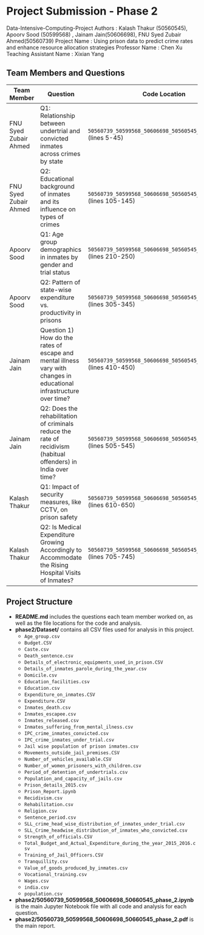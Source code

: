 # Project Submission - Phase 2

Data-Intensive-Computing-Project
Authors : Kalash Thakur (50560545), Apoorv Sood (50599568) , Jainam Jain(50606698), FNU Syed Zubair Ahmed(50560739)
Project Name : Using prison data to predict crime rates and enhance resource allocation strategies
Professor Name : Chen Xu
Teaching Assistant Name : Xixian Yang

## Team Members and Questions

| Team Member       | Question                                                                                                     | Code Location                       | Analysis Location                    |
|-------------------|-------------------------------------------------------------------------------------------------------------|-------------------------------------|--------------------------------------|
| FNU Syed Zubair Ahmed | Q1: Relationship between undertrial and convicted inmates across crimes by state                   | `50560739_50599568_50606698_50560545_phase_2.ipynb` (lines 5-45)  | `50560739_50599568_50606698_50560545_phase_2.ipynb` (lines 50-100) |
| FNU Syed Zubair Ahmed | Q2: Educational background of inmates and its influence on types of crimes                         | `50560739_50599568_50606698_50560545_phase_2.ipynb` (lines 105-145) | `50560739_50599568_50606698_50560545_phase_2.ipynb` (lines 150-200) |
| Apoorv Sood          | Q1: Age group demographics in inmates by gender and trial status                                     | `50560739_50599568_50606698_50560545_phase_2.ipynb` (lines 210-250) | `50560739_50599568_50606698_50560545_phase_2.ipynb` (lines 255-300) |
| Apoorv Sood          | Q2: Pattern of state-wise expenditure vs. productivity in prisons                                    | `50560739_50599568_50606698_50560545_phase_2.ipynb` (lines 305-345) | `50560739_50599568_50606698_50560545_phase_2.ipynb` (lines 350-400) |
| Jainam Jain          | Question 1) How do the rates of escape and mental illness vary with changes in educational infrastructure over time?                       | `50560739_50599568_50606698_50560545_phase_2.ipynb` (lines 410-450) | `50560739_50599568_50606698_50560545_phase_2.ipynb` (lines 455-500) |
| Jainam Jain          | Q2: Does the rehabilitation of criminals reduce the rate of recidivism (habitual offenders) in India over time?                      | `50560739_50599568_50606698_50560545_phase_2.ipynb` (lines 505-545) | `50560739_50599568_50606698_50560545_phase_2.ipynb` (lines 550-600) |
| Kalash Thakur        | Q1: Impact of security measures, like CCTV, on prison safety                          | `50560739_50599568_50606698_50560545_phase_2.ipynb` (lines 610-650) | `50560739_50599568_50606698_50560545_phase_2.ipynb` (lines 655-700) |
| Kalash Thakur        | Q2: Is Medical Expenditure Growing Accordingly to Accommodate the Rising Hospital Visits of Inmates?                                         | `50560739_50599568_50606698_50560545_phase_2.ipynb` (lines 705-745) | `50560739_50599568_50606698_50560545_phase_2.ipynb` (lines 750-800) |

## Project Structure

- **README.md** includes the questions each team member worked on, as well as the file locations for the code and analysis.
- **phase2/Dataset/** contains all CSV files used for analysis in this project.
  - `Age_group.csv`
  - `Budget.CSV`
  - `Caste.csv`
  - `Death_sentence.csv`
  - `Details_of_electronic_equipments_used_in_prison.CSV`
  - `Details_of_inmates_parole_during_the_year.csv`
  - `Domicile.csv`
  - `Education_facilities.csv`
  - `Education.csv`
  - `Expenditure_on_inmates.CSV`
  - `Expenditure.CSV`
  - `Inmates_death.csv`
  - `Inmates_escapee.csv`
  - `Inmates_released.csv`
  - `Inmates_suffering_from_mental_ilness.csv`
  - `IPC_crime_inmates_convicted.csv`
  - `IPC_crime_inmates_under_trial.csv`
  - `Jail wise population of prison inmates.csv`
  - `Movements_outside_jail_premises.CSV`
  - `Number_of_vehicles_available.CSV`
  - `Number_of_women_prisoners_with_children.csv`
  - `Period_of_detention_of_undertrials.csv`
  - `Population_and_capacity_of_jails.csv`
  - `Prison_details_2015.csv`
  - `Prison_Report.ipynb`
  - `Recidivism.csv`
  - `Rehabilitation.csv`
  - `Religion.csv`
  - `Sentence_period.csv`
  - `SLL_crime_head_wise_distribution_of_inmates_under_trial.csv`
  - `SLL_Crime_headwise_distribution_of_inmates_who_convicted.csv`
  - `Strength_of_officials.CSV`
  - `Total_Budget_and_Actual_Expenditure_during_the_year_2015_2016.csv`
  - `Training_of_Jail_Officers.CSV`
  - `Tranquillity.csv`
  - `Value_of_goods_produced_by_inmates.csv`
  - `Vocational_training.csv`
  - `Wages.csv`
  - `india.csv`
  - `population.csv`
- **phase2/50560739_50599568_50606698_50660545_phase_2.ipynb** is the main Jupyter Notebook file with all code and analysis for each question.
- **phase2/50560739_50599568_50606698_50660545_phase_2.pdf** is the main report.


